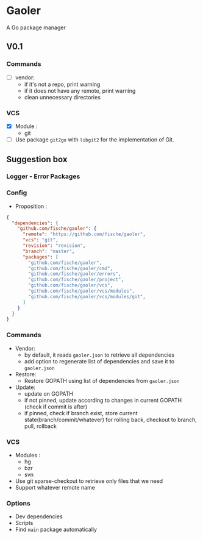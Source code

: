 # Gaoler

A Go package manager

## V0.1

### Commands

- [ ] vendor:
  - if it's not a repo, print warning
  - if it does not have any remote, print warning
  - clean unnecessary directories

### VCS

* [x] Module :
  - git
* [ ] Use package `git2go` with `libgit2` for the implementation of Git.

## Suggestion box

### Logger - Error Packages

### Config

* Proposition :

```json
{
  "dependencies": {
    "github.com/fische/gaoler": {
      "remote": "https://github.com/fische/gaoler",
      "vcs": "git",
      "revision": "revision",
      "branch": "master",
      "packages": [
        "github.com/fische/gaoler",
        "github.com/fische/gaoler/cmd",
        "github.com/fische/gaoler/errors",
        "github.com/fische/gaoler/project",
        "github.com/fische/gaoler/vcs",
        "github.com/fische/gaoler/vcs/modules",
        "github.com/fische/gaoler/vcs/modules/git",
      ]
    }
  }
}
```

### Commands

* Vendor:
  - by default, it reads `gaoler.json` to retrieve all dependencies
  - add option to regenerate list of dependencies and save it to `gaoler.json`
* Restore:
  - Restore GOPATH using list of dependencies from `gaoler.json`
* Update:
  - update on GOPATH
  - if not pinned, update according to changes in current GOPATH (check if commit is after)
  - if pinned, check if branch exist, store current state(branch/commit/whatever) for rolling back, checkout to branch, pull, rollback


### VCS

* Modules :
  - hg
  - bzr
  - svn
* Use git sparse-checkout to retrieve only files that we need
* Support whatever remote name

### Options

* Dev dependencies
* Scripts
* Find `main` package automatically
